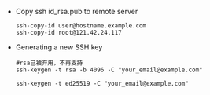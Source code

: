 - Copy ssh id_rsa.pub to remote server

      ssh-copy-id user@hostname.example.com
      ssh-copy-id root@121.42.24.117

- Generating a new SSH key

      #rsa已被弃用，不再支持
      ssh-keygen -t rsa -b 4096 -C "your_email@example.com"

      ssh-keygen -t ed25519 -C "your_email@example.com"
